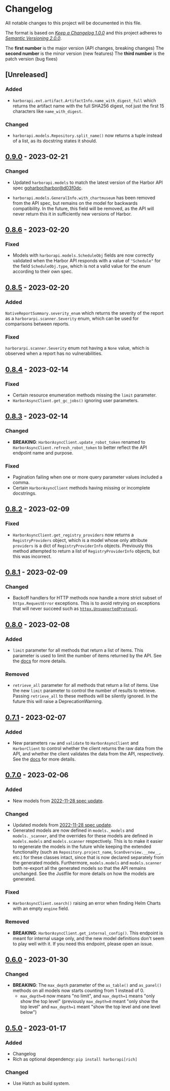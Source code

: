 # Changelog

All notable changes to this project will be documented in this file.

The format is based on [*Keep a Changelog 1.0.0*](https://keepachangelog.com/en/1.0.0/) and this project adheres to [*Semantic Versioning 2.0.0*](https://semver.org/).

The **first number** is the major version (API changes, breaking changes)
The **second number** is the minor version (new features)
The **third number** is the patch version (bug fixes)

<!-- changelog follows -->

## [Unreleased]

### Added

- `harborapi.ext.artifact.ArtifactInfo.name_with_digest_full` which returns the artifact name with the full SHA256 digest, not just the first 15 characters like `name_with_digest`.

### Changed

- `harborapi.models.Repository.split_name()` now returns a tuple instead of a list, as its docstring states it should.


## [0.9.0](https://github.com/pederhan/harborapi/tree/harborapi-v0.9.0) - 2023-02-21

### Changed

- Updated `harborapi.models` to match the latest version of the Harbor API spec [goharbor/harbor@d03f0dc](https://github.com/goharbor/harbor/blob/99b37117e15ee25e54c4d67f4a9bd14d6df95d5a/api/v2.0/swagger.yaml).

- `harborapi.models.GeneralInfo.with_chartmuseum` has been removed from the API spec, but remains on the model for backwards compatibility. In the future, this field will be removed, as the API will never return this it in sufficiently new versions of Harbor.

## [0.8.6](https://github.com/pederhan/harborapi/tree/harborapi-v0.8.6) - 2023-02-20


### Fixed

- Models with `harborapi.models.ScheduleObj` fields are now correctly validated when the Harbor API responds with a value of `"Schedule"` for the field `ScheduleObj.type`, which is not a valid value for the enum according to their own spec.


## [0.8.5](https://github.com/pederhan/harborapi/tree/harborapi-v0.8.5) - 2023-02-20

### Added

`NativeReportSummary.severity_enum` which returns the severity of the report as a `harborarpi.scanner.Severity` enum, which can be used for comparisons between reports.


### Fixed

`harborarpi.scanner.Severity` enum not having a `None` value, which is observed when a report has no vulnerabilities.

## [0.8.4](https://github.com/pederhan/harborapi/tree/harborapi-v0.8.4) - 2023-02-14

### Fixed

- Certain resource enumeration methods missing the `limit` parameter.
- `HarborAsyncClient.get_gc_jobs()` ignoring user parameters.


## [0.8.3](https://github.com/pederhan/harborapi/tree/harborapi-v0.8.3) - 2023-02-14

### Changed

- **BREAKING**: `HarborAsyncClient.update_robot_token` renamed to `HarborAsyncClient.refresh_robot_token` to better reflect the API endpoint name and purpose.

### Fixed

- Pagination failing when one or more query parameter values included a comma.
- Certain `HarborAsyncClient` methods having missing or incomplete docstrings.

## [0.8.2](https://github.com/pederhan/harborapi/tree/harborapi-v0.8.2) - 2023-02-09

### Fixed

- `HarborAsyncClient.get_registry_providers` now returns a `RegistryProviders` object, which is a model whose only attribute `providers` is a dict of `RegistryProviderInfo` objects. Previously this method attempted to return a list of `RegistryProviderInfo` objects, but this was incorrect.


## [0.8.1](https://github.com/pederhan/harborapi/tree/harborapi-v0.8.1) - 2023-02-09

### Changed

- Backoff handlers for HTTP methods now handle a more strict subset of `httpx.RequestError` exceptions. This is to avoid retrying on exceptions that will never succeed such as [`httpx.UnsupportedProtocol`](https://www.python-httpx.org/exceptions/).

## [0.8.0](https://github.com/pederhan/harborapi/tree/harborapi-v0.8.0) - 2023-02-08

### Added

- `limit` parameter for all methods that return a list of items. This parameter is used to limit the number of items returned by the API. See the [docs](https://pederhan.github.io/harborapi/usage/limit/) for more details.


### Removed

- `retrieve_all` parameter for all methods that return a list of items. Use the new `limit` parameter to control the number of results to retrieve. Passing `retrieve_all` to these methods will be silently ignored. In the future this will raise a DeprecationWarning.

## [0.7.1](https://github.com/pederhan/harborapi/tree/harborapi-v0.7.1) - 2023-02-07

### Added

- New parameters `raw` and `validate` to `HarborAsyncClient` and `HarborClient` to control whether the client returns the raw data from the API, and whether the client validates the data from the API, respectively. See the [docs](https://pederhan.github.io/harborapi/usage/validation/) for more details.


## [0.7.0](https://github.com/pederhan/harborapi/tree/harborapi-v0.7.0) - 2023-02-06

### Added

- New models from [2022-11-28 spec update](https://github.com/goharbor/harbor/blob/402363d50bbff867c15efa17117f9a4ab1623736/api/v2.0/swagger.yaml).

### Changed

- Updated models from [2022-11-28 spec update](https://github.com/goharbor/harbor/blob/402363d50bbff867c15efa17117f9a4ab1623736/api/v2.0/swagger.yaml).
- Generated models are now defined in `models._models` and `models._scanner`, and the overrides for these models are defined in `models.models` and `models.scanner` respectively. This is to make it easier to regenerate the models in the future while keeping the extended functionality (such as `Repository.project_name`, `ScanOverview.__new__`, etc.) for these classes intact, since that is now declared separately from the generated models. Furthermore, `models.models` and `models.scanner` both re-export all the generated models so that the API remains unchanged. See the Justfile for more details on how the models are generated.

### Fixed

- `HarborAsyncClient.search()` raising an error when finding Helm Charts with an empty `engine` field.


### Removed

- **BREAKING**: `HarborAsyncClient.get_internal_config()`. This endpoint is meant for internal usage only, and the new model definitions don't seem to play well with it. If you need this endpoint, please open an issue.

## [0.6.0](https://github.com/pederhan/harborapi/tree/harborapi-v0.6.0) - 2023-01-30

### Changed

- **BREAKING**: The `max_depth` parameter of the `as_table()` and `as_panel()` methods on all models now starts counting from 1 instead of 0.
  - `max_depth=0` now means "no limit", and `max_depth=1` means "only show the top level" (previously `max_depth=0` meant "only show the top level" and `max_depth=1` meant "show the top level and one level below")

## [0.5.0](https://github.com/pederhan/harborapi/tree/harborapi-v0.5.0) - 2023-01-17

### Added

- Changelog
- Rich as optional dependency: `pip install harborapi[rich]`

### Changed

- Use Hatch as build system.

<!-- ### Fixed -->
